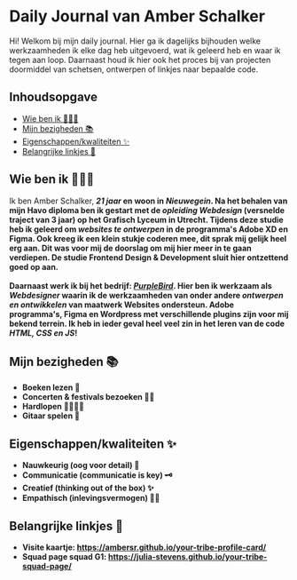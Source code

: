 # Daily Journal van Amber Schalker

Hi! Welkom bij mijn daily journal. Hier ga ik dagelijks bijhouden welke werkzaamheden ik elke dag heb uitgevoerd, wat ik geleerd heb en waar ik tegen aan loop. Daarnaast houd ik hier ook het proces bij van projecten doormiddel van schetsen, ontwerpen of linkjes naar bepaalde code. 

## Inhoudsopgave
* [Wie ben ik 👩🏼‍💻](#wie-ben-ik)
* [Mijn bezigheden 📚](#mijn-bezigheden)
* [Eigenschappen/kwaliteiten ✨](#eigenschappen/kwaliteiten-)
* [Belangrijke linkjes 🔗](#belangrijke-linkjes)

## Wie ben ik 👩🏼‍💻
Ik ben Amber Schalker, <em><b>21 jaar<b></em> en woon in <em><b>Nieuwegein<b></em>. Na het behalen van mijn Havo diploma ben ik gestart met de <em><b>opleiding Webdesign<b></em> (versnelde traject van 3 jaar) op het Grafisch Lyceum in Utrecht. Tijdens deze studie heb ik geleerd om <em><b>websites te ontwerpen<b></em> in de programma's Adobe XD en Figma. Ook kreeg ik een klein stukje coderen mee, dit sprak mij gelijk heel erg aan. Dit was voor mij de doorslag om mij hier meer in te gaan verdiepen. De studie Frontend Design & Development sluit hier ontzettend goed op aan. 
<br>
<br>
Daarnaast werk ik bij het bedrijf: <em><b>[PurpleBird](https://purplebird.nl/)<b></em>. Hier ben ik werkzaam als <em><b>Webdesigner<b></em> waarin ik de werkzaamheden van onder andere <em><b>ontwerpen en ontwikkelen<b></em> van maatwerk Websites ondersteun. Adobe programma's, Figma en Wordpress met verschillende plugins zijn voor mij bekend terrein. Ik heb in ieder geval heel veel zin in het leren van de code <em><b>HTML, CSS en JS<b></em>!

## Mijn bezigheden 📚
* Boeken lezen 📖
* Concerten & festivals bezoeken 💃🏼 
* Hardlopen 🏃🏼‍♀️‍➡️
* Gitaar spelen 🎸

## Eigenschappen/kwaliteiten ✨
* Nauwkeurig (oog voor detail) 👀
* Communicatie (communicatie is key) 🗝️
* Creatief (thinking out of the box) ✨
* Empathisch (inlevingsvermogen) 🫶🏼

## Belangrijke linkjes 🔗
* Visite kaartje: https://ambersr.github.io/your-tribe-profile-card/
* Squad page squad G1: https://julia-stevens.github.io/your-tribe-squad-page/